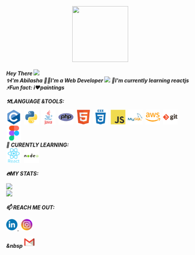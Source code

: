 

<!--
**AbilashaM/AbilashaM** is a ✨ _special_ ✨ repository because its `README.md` (this file) appears on your GitHub profile.

Here are some ideas to get you started:

- 🔭 I’m currently working on ...
- 🌱 I’m currently learning ...
- 👯 I’m looking to collaborate on ...
- 🤔 I’m looking for help with ...
- 💬 Ask me about ...
-  How to reach me: ...
- 😄 Pronouns: ...
- ⚡ Fun fact: V ...
-->

<div id="header" align="center">
 

<img src="https://media.giphy.com/media/dWesBcTLavkZuG35MI/giphy.gif" width="150" height="150" frameBorder="5" class="giphy-embed" >

</div>
 <br> <b><i> Hey There
  <img src="https://media.giphy.com/media/hvRJCLFzcasrR4ia7z/giphy.gif" width="30px"/>
</h1>
 <br>
 ✨I'm Abilasha  
 🧑‍💻I'm a Web Developer <img src="https://media.giphy.com/media/WUlplcMpOCEmTGBtBW/giphy.gif" width="50">
 🌱I'm currently learning reactjs
 ⚡Fun fact: i❤️paintings

<b>⚒️LANGUAGE &TOOLS:<br>

<div >
  <img src="https://github.com/devicons/devicon/blob/master/icons/c/c-original.svg" title="C" alt="C" width="40" height="40"/>&nbsp;
   <img src="https://github.com/devicons/devicon/blob/master/icons/python/python-original.svg" title="python" alt="python" width="40" height="40"/>&nbsp;
   <img src="https://github.com/devicons/devicon/blob/master/icons/java/java-original-wordmark.svg" title="Java" alt="Java" width="40" height="40"/>&nbsp;
   <img src="https://github.com/devicons/devicon/blob/master/icons/php/php-original.svg" title="PHP" alt="php" width="40" height="40"/>&nbsp;  
  <img src="https://github.com/devicons/devicon/blob/master/icons/html5/html5-original.svg" title="HTML5" alt="HTML" width="40" height="40"/>&nbsp;
  <img src="https://github.com/devicons/devicon/blob/master/icons/css3/css3-plain-wordmark.svg"  title="CSS3" alt="CSS" width="40" height="40"/>&nbsp;
  <img src="https://github.com/devicons/devicon/blob/master/icons/javascript/javascript-original.svg" title="JavaScript" alt="JavaScript" width="40" height="40"/>&nbsp;
  <img src="https://github.com/devicons/devicon/blob/master/icons/mysql/mysql-original-wordmark.svg" title="MySQL"  alt="MySQL" width="40" height="40"/>&nbsp;
  <img src="https://github.com/devicons/devicon/blob/master/icons/amazonwebservices/amazonwebservices-plain-wordmark.svg" title="AWS" alt="AWS" width="40" height="40"/>&nbsp;
  <img src="https://github.com/devicons/devicon/blob/master/icons/git/git-original-wordmark.svg" title="Git" **alt="Git" width="40" height="40"/>&nbsp;
   <img src="https://github.com/devicons/devicon/blob/master/icons/figma/figma-original.svg" title="figma" alt="figma" width="40" height="40"/>&nbsp;
</div>
<div>
<b> 🌱 CURENTLY LEARNING:<br>
   <img src="https://github.com/devicons/devicon/blob/master/icons/react/react-original-wordmark.svg" title="React" alt="React" width="40" height="40"/>&nbsp;
    <img src="https://github.com/devicons/devicon/blob/master/icons/nodejs/nodejs-original-wordmark.svg" title="NodeJS" alt="NodeJS" width="40" height="40"/>&nbsp;
  </div>

  

<br>
<b> 🔥MY STATS:<br><br>
<img src="http://github-readme-streak-stats.herokuapp.com?user=AbilashaM&theme=dark"><br>
  
<img src="https://github-readme-stats.vercel.app/api/top-langs/?username=AbilashaM&layout=compact&theme=vision-friendly-dark">
  <br>
  <br>
  <b><i> 📫 REACH ME OUT:<br><br>
<div id="badges">
  <a href="https://www.linkedin.com/in/abilasha-m-a72a28237/">
    <img src="https://github.com/shahbajjamil/Social-Meadia-Icons/blob/master/Icons-logos/linkedin-circle.png" alt="LinkedIn Badge"height=30px width=30px>
  </a>&nbsp
  <a href="https://www.instagram.com/abilasha.21/">
  <img src="https://github.com/shahbajjamil/Social-Meadia-Icons/blob/master/Icons-logos/instagram-circle.png" alt="" height=30 width=30px>
  
  </a>&nbsp
  <a href="mailto: abilasha.2104@gmail.com">
  <img src="https://github.com/shahbajjamil/Social-Meadia-Icons/blob/master/Icons-logos/gmail.png" alt="" height=30px width=30px>
  
  </a>
    </div>
    
